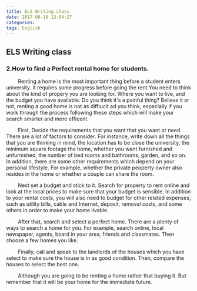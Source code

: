 ```yaml
---
title: ELS Writing class
date: 2017-08-18 13:04:27
categories:
tags: English
---
```

## ELS Writing class
### 2.How to find a Perfect rental home for students.
&emsp;&emsp;  Renting a home is the most important thing before a student enters university. It requires some progress before going the rent.You need to think about the kind of propery you are looking for. Where you want to live, and the budget you have available. Do you think it's a painful thing? Believe it or not, renting a good home is not as diffiuclt ad you think, especially if you work through the process following these steps which will make your search smarter and more efficent.  
 <!-- more -->
&emsp;&emsp;  First, Decide the requirements that you want that you want or need. There are a lot of factors to consider. For instance, write down all the things that you are thinking in mind, the location has to be close the university, the minimum square footage the home, whether you want furnished and unfurnished, the number of bed rooms and bathrooms, garden, and so on. In addition, there are some other requirements which depend on your personal lifestyle. For example, whether the private peoperty owner also resides in the home or whether a couple can share the room.  

&emsp;&emsp; Next set a budget and stick to it. Search for property to rent online and look at the local prices to make sure that your budget is sensible. In addition to your rental costs, you will also need to budget for other related expenses, such as utility bills, cable and Internet, deposit, removal costs, and some others in order to make your home livable.  

&emsp;&emsp;  After that, search and select a perfect home. There are a plenty of ways to search a home for you. For example, search online, local newspaper, agents, board in your area, friends and classmates. Then choose a few homes you like.  

&emsp;&emsp; Finally, call and speak to the landlords of the houses which you have select to make sure the house is in as good condition. Then, compare the houses to select the best one.  

&emsp;&emsp;   Although you are going to be renting a home rather that buying it. But remember that it will be your home for the immediate future.
